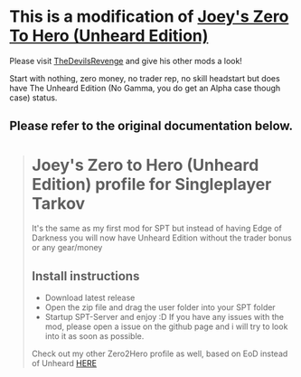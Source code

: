 # This is a modification of [Joey's Zero To Hero (Unheard Edition)](https://hub.sp-tarkov.com/files/file/2287-zero2hero-unheard-edition/)
Please visit [TheDevilsRevenge](https://hub.sp-tarkov.com/user/56003-thedevilsrevenge/) and give his other mods a look!

Start with nothing, zero money, no trader rep, no skill headstart but does have The Unheard Edition (No Gamma, you do get an Alpha case though case) status.
## Please refer to the original documentation below.


> # Joey's Zero to Hero (Unheard Edition) profile for Singleplayer Tarkov
> It's the same as my first mod for SPT but instead of having Edge of Darkness you will now have Unheard Edition without the trader bonus or any gear/money
> ## Install instructions
> - Download latest release
> - Open the zip file and drag the user folder into your SPT folder
> - Startup SPT-Server and enjoy :D
> If you have any issues with the mod, please open a issue on the github page and i will try to look into it as soon as possible.
> 
> Check out my other Zero2Hero profile as well, based on EoD instead of Unheard  [HERE](https://github.com/TheDevilsrevenge/Zero2HeroPlusPlus)
